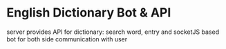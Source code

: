 # English Dictionary Bot & API
server provides API for dictionary: search word, entry and socketJS based bot for both side communication with user 
